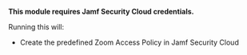 **This module requires Jamf Security Cloud credentials.**

Running this will: 

- Create the predefined Zoom Access Policy in Jamf Security Cloud